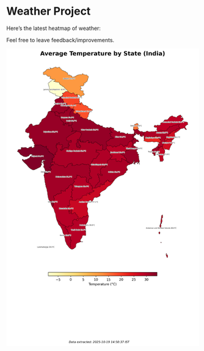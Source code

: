 # Weather Project

Here’s the latest heatmap of weather:

Feel free to leave feedback/improvements.

![India Heatmap](docs/assets/india_heatmap.png?v=F4AD68)
